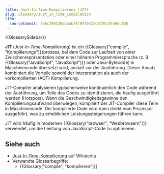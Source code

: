 ```yaml
---
title: Just-In-Time-Kompilierung (JIT)
slug: Glossary/Just_In_Time_Compilation
l10n:
  sourceCommit: fabc398130abaab48f84f0e21c6755c8fb6dc836
---
```


{{GlossarySidebar}}

**JIT** (_Just-In-Time-Kompilierung_) ist ein {{Glossary("compile", "Kompilierungs")}}prozess, bei dem Code zur Laufzeit von einer Zwischenrepräsentation oder einer höheren Programmiersprache (z. B. {{Glossary("JavaScript", "JavaScript")}} oder Java-Bytecode) in Maschinencode übersetzt wird, anstatt vor der Ausführung. Dieser Ansatz kombiniert die Vorteile sowohl der Interpretation als auch der vorkompilierten (AOT) Kompilierung.

JIT-Compiler analysieren typischerweise kontinuierlich den Code während der Ausführung, um Teile des Codes zu identifizieren, die häufig ausgeführt werden (Hotspots). Wenn die Geschwindigkeitsgewinne den Kompilierungsaufwand überwiegen, kompiliert der JIT-Compiler diese Teile in Maschinencode. Der kompilierte Code wird dann direkt vom Prozessor ausgeführt, was zu erheblichen Leistungssteigerungen führen kann.

JIT wird häufig in modernen {{Glossary("browser", "Webbrowsern")}} verwendet, um die Leistung von JavaScript-Code zu optimieren.

## Siehe auch

- [Just-In-Time-Kompilierung](https://en.wikipedia.org/wiki/Just-in-time_compilation) auf Wikipedia
- Verwandte Glossarbegriffe:
  - {{Glossary("compile", "kompilieren")}}
